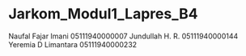 # Jarkom_Modul1_Lapres_B4
Naufal Fajar Imani             05111940000007
Jundullah H. R.             05111940000144
Yeremia D Limantara             05111940000232

